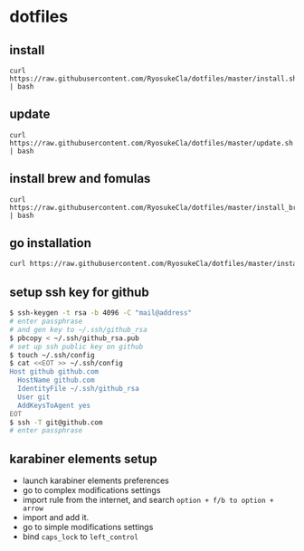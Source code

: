 # dotfiles

## install

```
curl https://raw.githubusercontent.com/RyosukeCla/dotfiles/master/install.sh | bash
```

## update

```
curl https://raw.githubusercontent.com/RyosukeCla/dotfiles/master/update.sh | bash
```

## install brew and fomulas

```
curl https://raw.githubusercontent.com/RyosukeCla/dotfiles/master/install_brew.sh | bash
```

## go installation

```sh
curl https://raw.githubusercontent.com/RyosukeCla/dotfiles/master/install_go_mac.sh | bash
```

## setup ssh key for github

```bash
$ ssh-keygen -t rsa -b 4096 -C "mail@address"
# enter passphrase
# and gen key to ~/.ssh/github_rsa
$ pbcopy < ~/.ssh/github_rsa.pub
# set up ssh public key on github
$ touch ~/.ssh/config
$ cat <<EOT >> ~/.ssh/config
Host github github.com
  HostName github.com
  IdentityFile ~/.ssh/github_rsa
  User git
  AddKeysToAgent yes
EOT
$ ssh -T git@github.com
# enter passphrase
```

## karabiner elements setup

- launch karabiner elements preferences
- go to complex modifications settings
- import rule from the internet, and search `option + f/b to option + arrow`
- import and add it.
- go to simple modifications settings
- bind `caps_lock` to `left_control`
